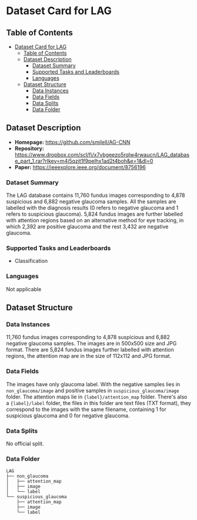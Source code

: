 # Dataset Card for LAG

## Table of Contents
- [Dataset Card for LAG](#dataset-card-for-lag)
  - [Table of Contents](#table-of-contents)
  - [Dataset Description](#dataset-description)
    - [Dataset Summary](#dataset-summary)
    - [Supported Tasks and Leaderboards](#supported-tasks-and-leaderboards)
    - [Languages](#languages)
  - [Dataset Structure](#dataset-structure)
    - [Data Instances](#data-instances)
    - [Data Fields](#data-fields)
    - [Data Splits](#data-splits)
    - [Data Folder](#data-folder)

## Dataset Description

- **Homepage:** https://github.com/smilell/AG-CNN
- **Repository:** https://www.dropbox.com/scl/fi/x7vbgeezo5rqlw4rwaucn/LAG_database_part_1.rar?rlkey=m4i5qzjt1f9pelhx1ad2t4boh&e=1&dl=0
- **Paper:** https://ieeexplore.ieee.org/document/8756196

### Dataset Summary

The LAG database contains 11,760 fundus images corresponding to 4,878 suspicious and 6,882 negative glaucoma samples. All the samples are labelled with the diagnosis results (0 refers to negative glaucoma and 1 refers to suspicious glaucoma). 5,824 fundus images are further labelled with attention regions based on an alternative method for eye tracking, in which 2,392 are positive glaucoma and the rest 3,432 are negative glaucoma.

### Supported Tasks and Leaderboards

- Classification

### Languages

Not applicable

## Dataset Structure

### Data Instances

11,760 fundus images corresponding to 4,878 suspicious and 6,882 negative glaucoma samples. The images are in 500x500 size and JPG format. There are 5,824 fundus images further labelled with attention regions, the attention map are in the size of 112x112 and JPG format.

### Data Fields

The images have only glaucoma label. With the negative samples lies in `non_glaucoma/image` and positive samples in `suspicious_glaucoma/image` folder. The attention maps lie in `{label}/attention_map` folder. There's also a `{label}/label` folder, the files in this folder are text files (TXT format), they correspond to the images with the same filename, containing 1 for suspicious glaucoma and 0 for negative glaucoma.

### Data Splits

No official split.

### Data Folder

```
LAG
├── non_glaucoma
│   ├── attention_map
│   ├── image
│   └── label
└── suspicious_glaucoma
    ├── attention_map
    ├── image
    └── label
```
